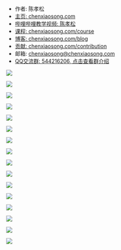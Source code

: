 <!-- sign begin -->
- 作者: 陈孝松
- [主页: chenxiaosong.com](https://chenxiaosong.com/)
- [哔哩哔哩教学视频: 陈孝松](https://chenxiaosong.com/video.html)
- [课程: chenxiaosong.com/course](https://chenxiaosong.com/course.html)
- [博客: chenxiaosong.com/blog](https://chenxiaosong.com/blog.html)
- [贡献: chenxiaosong.com/contribution](https://chenxiaosong.com/contribution.html)
- 邮箱: <chenxiaosong@chenxiaosong.com>
- [QQ交流群: 544216206, 点击查看群介绍](https://chenxiaosong.com/q.html)

<!-- sign end -->
![](https://gitee.com/chenxiaosonggitee/tmp/raw/master/calligraphy/zhaomengfu/zhaomengfu-01.jpg)

![](https://gitee.com/chenxiaosonggitee/tmp/raw/master/calligraphy/zhaomengfu/zhaomengfu-02.jpg)

![](https://gitee.com/chenxiaosonggitee/tmp/raw/master/calligraphy/zhaomengfu/zhaomengfu-03.jpg)

![](https://gitee.com/chenxiaosonggitee/tmp/raw/master/calligraphy/zhaomengfu/zhaomengfu-04.jpg)

![](https://gitee.com/chenxiaosonggitee/tmp/raw/master/calligraphy/zhaomengfu/zhaomengfu-05.jpg)

![](https://gitee.com/chenxiaosonggitee/tmp/raw/master/calligraphy/zhaomengfu/zhaomengfu-06.jpg)

![](https://gitee.com/chenxiaosonggitee/tmp/raw/master/calligraphy/zhaomengfu/zhaomengfu-07.jpg)

![](https://gitee.com/chenxiaosonggitee/tmp/raw/master/calligraphy/zhaomengfu/zhaomengfu-08.jpg)

![](https://gitee.com/chenxiaosonggitee/tmp/raw/master/calligraphy/zhaomengfu/zhaomengfu-09.jpg)

![](https://gitee.com/chenxiaosonggitee/tmp/raw/master/calligraphy/zhaomengfu/zhaomengfu-10.jpg)

![](https://gitee.com/chenxiaosonggitee/tmp/raw/master/calligraphy/zhaomengfu/zhaomengfu-11.jpg)

![](https://gitee.com/chenxiaosonggitee/tmp/raw/master/calligraphy/zhaomengfu/zhaomengfu-12.jpg)

![](https://gitee.com/chenxiaosonggitee/tmp/raw/master/calligraphy/zhaomengfu/zhaomengfu-13.jpg)

![](https://gitee.com/chenxiaosonggitee/tmp/raw/master/calligraphy/zhaomengfu/zhaomengfu-14.jpg)

![](https://gitee.com/chenxiaosonggitee/tmp/raw/master/calligraphy/zhaomengfu/zhaomengfu-15.jpg)

![](https://gitee.com/chenxiaosonggitee/tmp/raw/master/calligraphy/zhaomengfu/zhaomengfu-16.jpg)
